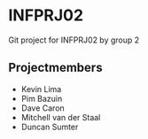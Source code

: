 # INFPRJ02
Git project for INFPRJ02 by group 2

## Projectmembers
- Kevin Lima
- Pim Bazuin 
- Dave Caron 
- Mitchell van der Staal 
- Duncan Sumter
